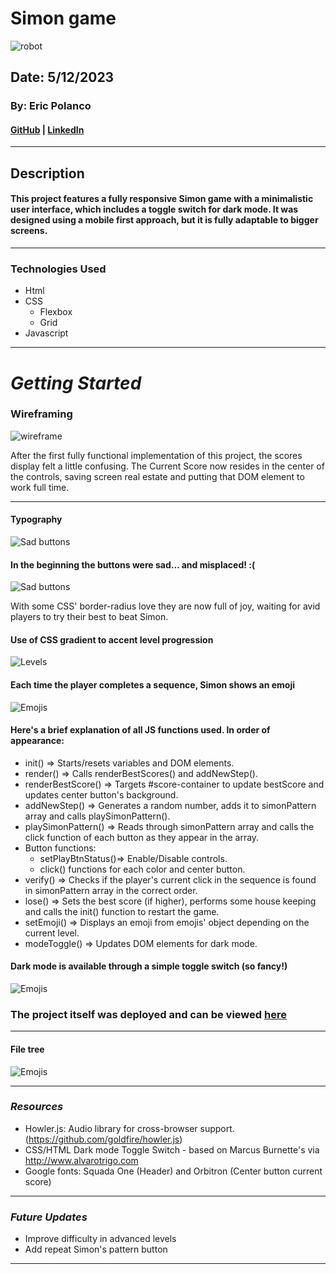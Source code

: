 # Simon game
![robot](/src/imgs/readme-imgs/game-intro.png)

## Date: 5/12/2023

### By: Eric Polanco

#### [GitHub](https://github.com/epolancot) | [LinkedIn](www.linkedin.com/in/epolancot) 

---

## **Description**

#### This project features a fully responsive Simon game with a minimalistic user interface, which includes a toggle switch for dark mode. It was designed using a mobile first approach, but it is fully adaptable to bigger screens.


---

### **Technologies Used**

- Html
- CSS
  - Flexbox
  - Grid
- Javascript

---

# **_Getting Started_**

### **Wireframing**

![wireframe](/src/imgs/readme-imgs/wireframing.png)

After the first fully functional implementation of this project, the scores display felt a little confusing. The Current Score now resides in the center of the controls, saving screen real estate and putting that DOM element to work full time.

--- 

#### **Typography**
![Sad buttons](/src/imgs/readme-imgs/typography.png)

#### **In the beginning the buttons were sad... and misplaced! :(**
![Sad buttons](/src/imgs/readme-imgs/game-intro-basic-buttons.png)

With some CSS' border-radius love they are now full of joy, waiting for avid players to try their best to beat Simon. 

#### **Use of CSS gradient to accent level progression**
![Levels](/src/imgs/readme-imgs/levels.png)

#### **Each time the player completes a sequence, Simon shows an emoji**
![Emojis](/src/imgs/readme-imgs/emojis.png)


#### Here's a brief explanation of all JS functions used. In order of appearance:
- init() => Starts/resets variables and DOM elements.
- render() => Calls renderBestScores() and addNewStep().
- renderBestScore() => Targets #score-container to update bestScore and updates center button's background.
- addNewStep() => Generates a random number, adds it to simonPattern array and calls playSimonPattern().
- playSimonPattern() => Reads through simonPattern array and calls the click function of each button as they appear in the array.
- Button functions:
  - setPlayBtnStatus()=> Enable/Disable controls.
  - click() functions for each color and center button.
- verify() => Checks if the player's current click in the sequence is found in simonPattern array in the correct order.
- lose() => Sets the best score (if higher), performs some house keeping and calls the init() function to restart the game.
- setEmoji() => Displays an emoji from emojis' object depending on the current level.
- modeToggle() => Updates DOM elements for dark mode.

#### **Dark mode is available through a simple toggle switch (so fancy!)**
![Emojis](/src/imgs/readme-imgs/toggle-switch.png)

### The project itself was deployed and can be viewed [here](http://simongame-ga.surge.sh)
---

#### **File tree**
![Emojis](/src/imgs/readme-imgs/tree.png)

---

### **_Resources_**
- Howler.js: Audio library for cross-browser support. (https://github.com/goldfire/howler.js)
- CSS/HTML Dark mode Toggle Switch - based on Marcus Burnette's via http://www.alvarotrigo.com
- Google fonts: Squada One (Header) and Orbitron (Center button current score)

---

### **_Future Updates_**
- Improve difficulty in advanced levels
- Add repeat Simon's pattern button

---